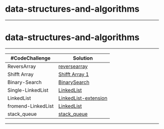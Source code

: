 # data-structures-and-algorithms
*****
# data-structures-and-algorithms
*****
|#CodeChallenge | Solution |
| --- | --- |
| ReversArray |[reversearray](/reverse-array)| 
|Shifft Array |[Shifft Array 1](array-insert-shift) |
| Binary-Search| [BinarySearch](./array-binary-search/readme.md)
|Single-LinkedList|[LinkedList](./LinkedList/readme.md)
|LinkedList|[LinkedList-extension](./linked_list_insertions/README.md)
|fromend-LinkedList|[LinkedList](./LinkedList/readme.md)
|stack_queue|[stack_queue](./stack_queue/README.md)

*******
